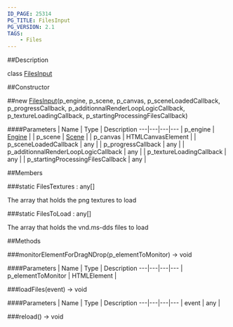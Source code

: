 ```yaml
---
ID_PAGE: 25314
PG_TITLE: FilesInput
PG_VERSION: 2.1
TAGS:
    - Files
---
```

##Description

class [FilesInput](/classes/2.2-alpha/FilesInput)



##Constructor

##new [FilesInput](/classes/2.2-alpha/FilesInput)(p_engine, p_scene, p_canvas, p_sceneLoadedCallback, p_progressCallback, p_additionnalRenderLoopLogicCallback, p_textureLoadingCallback, p_startingProcessingFilesCallback)



####Parameters
 | Name | Type | Description
---|---|---|---
 | p_engine | [Engine](/classes/2.2-alpha/Engine) | 
 | p_scene | [Scene](/classes/2.2-alpha/Scene) | 
 | p_canvas | HTMLCanvasElement | 
 | p_sceneLoadedCallback | any | 
 | p_progressCallback | any | 
 | p_additionnalRenderLoopLogicCallback | any | 
 | p_textureLoadingCallback | any | 
 | p_startingProcessingFilesCallback | any | 

##Members

###static FilesTextures : any[]

The array that holds the png textures to load

###static FilesToLoad : any[]

The array that holds the vnd.ms-dds files to load

##Methods

###monitorElementForDragNDrop(p_elementToMonitor) &rarr; void



####Parameters
 | Name | Type | Description
---|---|---|---
 | p_elementToMonitor | HTMLElement | 

###loadFiles(event) &rarr; void



####Parameters
 | Name | Type | Description
---|---|---|---
 | event | any | 

###reload() &rarr; void


